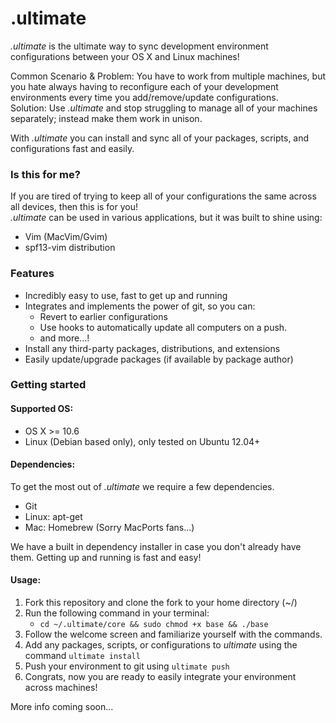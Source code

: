 .ultimate
========

*.ultimate* is the ultimate way to sync development environment configurations between your OS X and Linux machines!

Common Scenario & Problem: You have to work from multiple machines, but you hate always having to reconfigure each of your development environments every time you add/remove/update configurations.  
Solution: Use *.ultimate* and stop struggling to manage all of your machines separately; instead make them work in unison.  
  
With *.ultimate* you can install and sync all of your packages, scripts, and configurations fast and easily.  

### Is this for me?
If you are tired of trying to keep all of your configurations the same across all devices, then this is for you!  
*.ultimate* can be used in various applications, but it was built to shine using:  
+ Vim (MacVim/Gvim)  
+ spf13-vim distribution

### Features
+ Incredibly easy to use, fast to get up and running
+ Integrates and implements the power of git, so you can:
    + Revert to earlier configurations
    + Use hooks to automatically update all computers on a push.
    + and more...!
+ Install any third-party packages, distributions, and extensions
+ Easily update/upgrade packages (if available by package author)

### Getting started

#### Supported OS:  
+ OS X >= 10.6
+ Linux (Debian based only), only tested on Ubuntu 12.04+

#### Dependencies:  
To get the most out of *.ultimate* we require a few dependencies.  
+ Git
+ Linux: apt-get
+ Mac: Homebrew (Sorry MacPorts fans...)

We have a built in dependency installer in case you don't already have them.  Getting up and running is fast and easy!  

#### Usage:  
1. Fork this repository and clone the fork to your home directory (~/)  
2. Run the following command in your terminal:  
    * `cd ~/.ultimate/core && sudo chmod +x base && ./base`
3. Follow the welcome screen and familiarize yourself with the commands.
4. Add any packages, scripts, or configurations to *ultimate* using the command `ultimate install`
5. Push your environment to git using `ultimate push`
6. Congrats, now you are ready to easily integrate your environment across machines!

More info coming soon...
